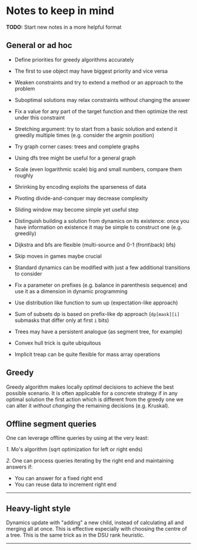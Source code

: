 # Notes to keep in mind

**TODO:** Start new notes in a more helpful format

## General or ad hoc

- Define priorities for greedy algorithms accurately

- The first to use object may have biggest priority and vice versa

- Weaken constraints and try to extend a method or an approach to the problem

- Suboptimal solutions may relax constraints without changing the answer

- Fix a value for any part of the target function and then optimize the rest under this constraint

- Stretching argument: try to start from a basic solution and extend it greedily multiple times (e.g. consider the argmin position)

- Try graph corner cases: trees and complete graphs

- Using dfs tree might be useful for a general graph

- Scale (even logarithmic scale) big and small numbers, compare them roughly

- Shrinking by encoding exploits the sparseness of data

- Pivoting divide-and-conquer may decrease complexity

- Sliding window may become simple yet useful step

- Distinguish building a solution from dynamics on its existence: once you have information on existence it may be simple to construct one (e.g. greedily)

- Dijkstra and bfs are flexible (multi-source and 0-1 (front\back) bfs)

- Skip moves in games maybe crucial

- Standard dynamics can be modified with just a few additional transitions to consider

- Fix a parameter on prefixes (e.g. balance in parenthesis sequence) and use it as a dimension in dynamic programming

- Use distribution like function to sum up (expectation-like approach)

- Sum of subsets dp is based on prefix-like dp approach (`dp[mask][i]` submasks that differ only at first `i` bits)

- Trees may have a persistent analogue (as segment tree, for example)

- Convex hull trick is quite ubiquitous

- Implicit treap can be quite flexible for mass array operations

## Greedy

Greedy algorithm makes locally _optimal_ decisions to achieve the best possible scenario. It is often applicable for a concrete strategy if in any optimal solution the first action which is different from the greedy one we can alter it _without changing_ the remaining decisions (e.g. Kruskal).

## Offline segment queries

One can leverage offline queries by using at the very least:

_1._ Mo's algorithm (sqrt optimization for left or right ends)

_2._ One can process queries iterating by the right end and maintaining answers if:
  - You can answer for a fixed right end
  - You can reuse data to increment right end

---

## Heavy-light style

Dynamics update with "adding" a new child, instead of calculating all and merging all at once. This is effective especially with choosing the centre of a tree. This is the same trick as in the DSU rank heuristic.

---
